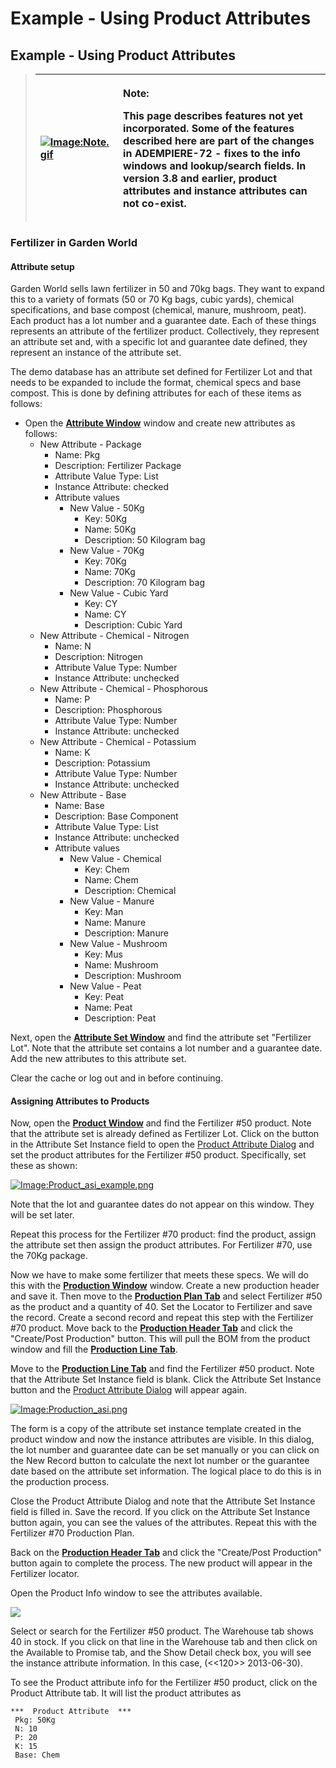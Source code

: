 # Example - Using Product Attributes

## Example - Using Product Attributes  <a id="firstHeading"></a>

> <table>
>   <thead>
>     <tr>
>       <th style="text-align:left"><a href="http://wiki.adempiere.net/File:Note.gif"><img src="http://wiki.adempiere.net/images/6/62/Note.gif" alt="Image:Note.gif"/></a>
>       </th>
>       <th style="text-align:left">
>         <p><b>Note:</b>
>         </p>
>         <p>This page describes features not yet incorporated. Some of the features
>           described here are part of the changes in ADEMPIERE-72 - fixes to the info
>           windows and lookup/search fields. In version 3.8 and earlier, product attributes
>           and instance attributes can not co-exist.</p>
>       </th>
>     </tr>
>   </thead>
>   <tbody></tbody>
> </table>

### Fertilizer in Garden World

#### Attribute setup

Garden World sells lawn fertilizer in 50 and 70kg bags. They want to expand this to a variety of formats \(50 or 70 Kg bags, cubic yards\), chemical specifications, and base compost \(chemical, manure, mushroom, peat\). Each product has a lot number and a guarantee date. Each of these things represents an attribute of the fertilizer product. Collectively, they represent an attribute set and, with a specific lot and guarantee date defined, they represent an instance of the attribute set.

The demo database has an attribute set defined for Fertilizer Lot and that needs to be expanded to include the format, chemical specs and base compost. This is done by defining attributes for each of these items as follows:

* Open the [**Attribute Window**](http://wiki.adempiere.net/ManPageW_Attribute) window and create new attributes as follows:
  * New Attribute - Package
    * Name: Pkg
    * Description: Fertilizer Package
    * Attribute Value Type: List
    * Instance Attribute: checked
    * Attribute values
      * New Value - 50Kg
        * Key: 50Kg
        * Name: 50Kg
        * Description: 50 Kilogram bag
      * New Value - 70Kg
        * Key: 70Kg
        * Name: 70Kg
        * Description: 70 Kilogram bag
      * New Value - Cubic Yard
        * Key: CY
        * Name: CY
        * Description: Cubic Yard
  * New Attribute - Chemical - Nitrogen
    * Name: N
    * Description: Nitrogen
    * Attribute Value Type: Number
    * Instance Attribute: unchecked
  * New Attribute - Chemical - Phosphorous
    * Name: P
    * Description: Phosphorous
    * Attribute Value Type: Number
    * Instance Attribute: unchecked
  * New Attribute - Chemical - Potassium
    * Name: K
    * Description: Potassium
    * Attribute Value Type: Number
    * Instance Attribute: unchecked
  * New Attribute - Base
    * Name: Base
    * Description: Base Component
    * Attribute Value Type: List
    * Instance Attribute: unchecked
    * Attribute values
      * New Value - Chemical
        * Key: Chem
        * Name: Chem
        * Description: Chemical
      * New Value - Manure
        * Key: Man
        * Name: Manure
        * Description: Manure
      * New Value - Mushroom
        * Key: Mus
        * Name: Mushroom
        * Description: Mushroom
      * New Value - Peat
        * Key: Peat
        * Name: Peat
        * Description: Peat

Next, open the [**Attribute Set Window**](http://wiki.adempiere.net/ManPageW_AttributeSet) and find the attribute set "Fertilizer Lot". Note that the attribute set contains a lot number and a guarantee date. Add the new attributes to this attribute set.

Clear the cache or log out and in before continuing.

#### Assigning Attributes to Products

Now, open the [**Product Window**](http://wiki.adempiere.net/ManPageW_Product) and find the Fertilizer \#50 product. Note that the attribute set is already defined as Fertilizer Lot. Click on the button in the Attribute Set Instance field to open the [Product Attribute Dialog](http://wiki.adempiere.net/Product_Attribute_Dialog) and set the product attributes for the Fertilizer \#50 product. Specifically, set these as shown:

[![Image:Product\_asi\_example.png&#x200E;](http://wiki.adempiere.net/images/a/ab/Product_asi_example.png)](http://wiki.adempiere.net/File:Product_asi_example.png)

Note that the lot and guarantee dates do not appear on this window. They will be set later.

Repeat this process for the Fertilizer \#70 product: find the product, assign the attribute set then assign the product attributes. For Fertilizer \#70, use the 70Kg package.

Now we have to make some fertilizer that meets these specs. We will do this with the [**Production Window**](http://wiki.adempiere.net/ManPageW_Production) window. Create a new production header and save it. Then move to the [**Production Plan Tab**](http://wiki.adempiere.net/ManPageW_Production#Tab:_ProductionPlan) and select Fertilizer \#50 as the product and a quantity of 40. Set the Locator to Fertilizer and save the record. Create a second record and repeat this step with the Fertilizer \#70 product. Move back to the [**Production Header Tab**](http://wiki.adempiere.net/ManPageW_Production#Tab:_ProductionHeader) and click the "Create/Post Production" button. This will pull the BOM from the product window and fill the [**Production Line Tab**](http://wiki.adempiere.net/ManPageW_Production#Tab:_ProductionLine).

Move to the [**Production Line Tab**](http://wiki.adempiere.net/ManPageW_Production#Tab:_ProductionLine) and find the Fertilizer \#50 product. Note that the Attribute Set Instance field is blank. Click the Attribute Set Instance button and the [Product Attribute Dialog](http://wiki.adempiere.net/Product_Attribute_Dialog) will appear again.

[![Image:Production\_asi.png&#x200E;](http://wiki.adempiere.net/images/3/35/Production_asi.png)](http://wiki.adempiere.net/File:Production_asi.png)

The form is a copy of the attribute set instance template created in the product window and now the instance attributes are visible. In this dialog, the lot number and guarantee date can be set manually or you can click on the New Record button to calculate the next lot number or the guarantee date based on the attribute set information. The logical place to do this is in the production process.

Close the Product Attribute Dialog and note that the Attribute Set Instance field is filled in. Save the record. If you click on the Attribute Set Instance button again, you can see the values of the attributes. Repeat this with the Fertilizer \#70 Production Plan.

Back on the [**Production Header Tab**](http://wiki.adempiere.net/ManPageW_Production#Tab:_ProductionHeader) and click the "Create/Post Production" button again to complete the process. The new product will appear in the Fertilizer locator.

Open the Product Info window to see the attributes available.

[![](http://wiki.adempiere.net/images/thumb/e/e4/Productinfo_fert50.png/800px-Productinfo_fert50.png)](http://wiki.adempiere.net/File:Productinfo_fert50.png)

Select or search for the Fertilizer \#50 product. The Warehouse tab shows 40 in stock. If you click on that line in the Warehouse tab and then click on the Available to Promise tab, and the Show Detail check box, you will see the instance attribute information. In this case, \(&lt;&lt;120&gt;&gt; 2013-06-30\).

To see the Product attribute info for the Fertilizer \#50 product, click on the Product Attribute tab. It will list the product attributes as

```text
***  Product Attribute  ***
 Pkg: 50Kg
 N: 10
 P: 20
 K: 15
 Base: Chem
```

